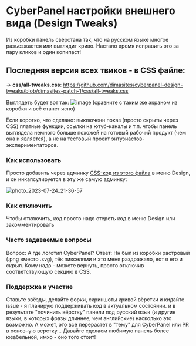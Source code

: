 # CyberPanel настройки внешнего вида (Design Tweaks)

Из коробки панель свёрстана так, что на русском языке многое разъезжается или выглядит криво. Настало время исправить это за пару кликов и один копипаст!

## Последняя версия всех твиков - в CSS файле:
→ **css/all-tweaks.css**: https://github.com/dimasites/cyberpanel-design-tweaks/blob/dimasites-patch-1/css/all-tweaks.css

Выглядеть будет вот так:
![image](https://github.com/dimasites/cyberpanel-design-tweaks/assets/5102558/328de663-1d91-4fd4-b9da-a6f15edd4ccd)
(сравните с таким же экраном из коробки и всё станет ясно)

Если коротко, что сделано: выключенн показ (просто скрыты через CSS) платные функции, ссылки на ютуб-каналы и т.п. чтобы панель выглядела немного больше похожей на готовый рабочий продукт (чем она и является), а не на тестовый проект энтузиастов-экспериментаторов.

### Как использовать
Просто добавить через админку [CSS-код из этого файла](https://github.com/dimasites/cyberpanel-design-tweaks/blob/dimasites-patch-1/css/all-tweaks.css) в меню Design, и он инкапсулируется в эту же самую админку:

![photo_2023-07-24_21-36-57](https://github.com/dimasites/cyberpanel-design-tweaks/assets/5102558/3d7615b6-e09d-451f-9e7f-e98d48acaf7e)

### Как отключить
Чтобы отключить, код просто надо стереть код в меню Design или закомментировать

### Часто задаваемые вопросы
Вопрос: А где логотип CyberPanel?
Ответ: Нн был из коробки растровый (.png вместо .svg), тёк пикселями и это меня раздражало, вот я его и скрыл. Кому надо - можете вернуть, просто отключив соответствующую секцию в CSS.

### Поддержка и участие
Ставьте звёзды, делайте форки, скриншоты кривой вёрстки и кидайте issue - я планирую поддерживать код в актуальном состоянии. и в результате "починить вёрстку" панели под русский язык (и другие языки, в которых фразы длиннее, чем английские) насколько это возможно. А может, это всё перерастет в "тему" для CyberPanel или PR в основную верстку... Давайте сделаем любимую панель более юзабельной, имхо - оно того стоит!
